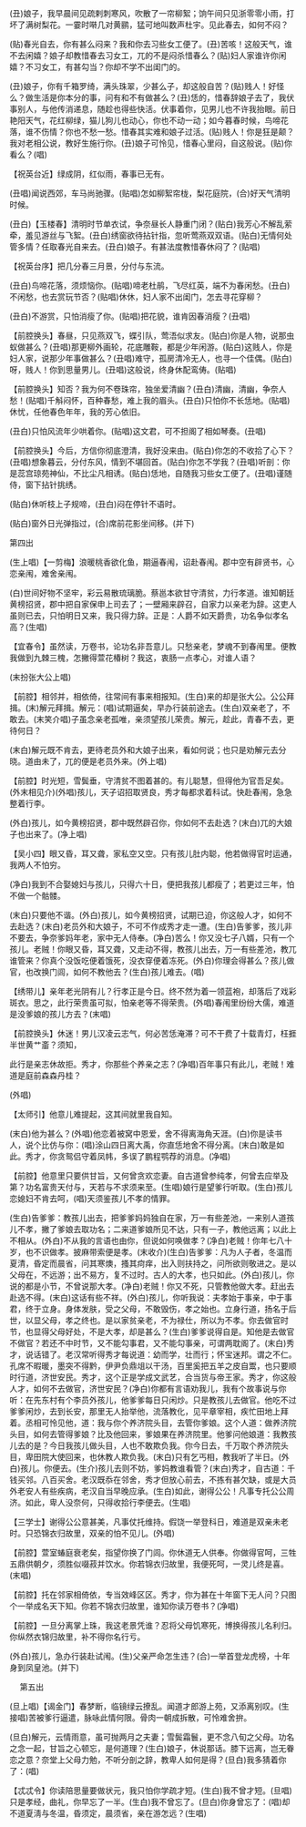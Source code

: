 <!-- { "loadSidebar": true } -->
(丑)娘子，我早晨间见疏剌刺寒风，吹散了一帘柳絮；饷午间只见浙零零小雨，打坏了满树梨花。一霎时啭几对黄鹂，猛可地叫数声杜宇。见此春去，如何不闷？

(贴)春光自去，你有甚么闷来？我和你去习些女工便了。(丑)苦咳！这般天气，谁不去闲嬉？娘子却教惜春去习女工，兀的不是闷杀惜春么？(贴)妇人家谁许你闲嬉？不习女工，有甚勾当？你却不学不出闺门的。

(丑)娘子，你有千箱罗绮，满头珠翠，少甚么子，却这般自苦？(贴)贱人！好怪么？做生活是你本分的事，问有和不有做甚么？(丑)恁的，惜春辞娘子去了，我伏事别人，与他传消递息，随趁也得些快活。伏事着你，见男儿也不许我抬眼。前日艳阳天气，花红柳绿，猫儿狗儿也动心，你也不动一动；如今暮春时候，鸟啼花落，谁不伤情？你也不愁一愁。惜春其实难和娘子过活。(贴)贱人！你是狂是颠？我对老相公说，教好生施行你。(丑)娘子可怜见，惜春心里闷，自这般说。(贴)你看么？(唱)

【祝英台近】绿成阴，红似雨，春事已无有。

(丑唱)闻说西郊，车马尚驰骤。(贴唱)怎如柳絮帘栊，梨花庭院，(合)好天气清明时候。

(丑白)【玉楼春】清明时节单衣试，争奈昼长人静重门闭？(贴白)我芳心不解乱萦牵，羞见游丝与飞絮。(丑白)绣窗欲待拈针指，忽听莺燕双双语。(贴白)无情何处管多情？任取春光自来去。(丑白)娘子。有甚法度教惜春休闷了？(贴唱)

【祝英台序】把几分春三月景，分付与东流。

(丑白)鸟啼花落，须烦恼你。(贴唱)啼老杜鹃，飞尽红英，端不为春闲愁。(丑白)不闲愁，也去赏玩节否？(贴唱)休休，妇人家不出闺门，怎去寻花穿柳？

(丑白)不游赏，只怕消瘦了你。(贴唱)把花貌，谁肯因春消瘦？(丑唱)

【前腔换头】春昼，只见燕双飞，蝶引队，莺浯似求友。(贴白)你是人物，说那虫蚁做甚么？(丑唱)那更柳外画轮，花底雕鞍，都是少年闲游。(贴白)这贱人，你是妇人家，说那少年事做甚么？(丑唱)难守，孤房清冷无人，也寻一个佳偶。(贴白)呀，贱人！你到思量男儿。(丑唱)这般说，终身休配鸾俦。(贴唱)

【前腔换头】知否？我为何不卷珠帘，独坐爱清幽？(丑白)清幽，清幽，争奈人愁！(贴唱)千斛闷怀，百种春愁，难上我的眉头。(丑白)只怕你不长恁地。(贴唱)休忧，任他春色年年，我的芳心依旧。

(丑白)只怕风流年少哄着你。(贴唱)这文君，可不担阁了相如琴奏。(丑唱)

【前腔换头】今后，方信你彻底澄清，我好没来由。(贴白)你怎的不收拾了心下？(丑唱)想象暮云，分付东风，情到不堪回首。(贴白)你怎不学我？(丑唱)听剖：你是蕊宫琼苑神仙，不比尘凡相诱。(贴白)恁地，自随我习些女工便了。(丑唱)谨随侍，窗下拈针挑绣。

(贴白)休听枝上子规啼，(丑白)闷在停针不语时。

(贴白)窗外日光弹指过，(合)席前花影坐间移。(并下)


第四出

(生上唱)【一剪梅】浪暖桃香欲化鱼，期逼春闱，诏赴春闱。郡中空有辟贤书，心恋亲闱，难舍亲闱。

(白)世间好物不坚牢，彩云易散琉璃脆。蔡邕本欲甘守清贫，力行孝道。谁知朝廷黄榜招贤，郡中把自家保申上司去了；一壁厢来辟召，自家力以亲老为辞。这吏人虽则已去，只怕明日又来，我只得力辞。正是：人爵不如天爵贵，功名争似孝名高？(生唱)

【宜春令】虽然读，万卷书，论功名非吾意儿。只愁亲老，梦魂不到春闱里。便教我做到九棘三槐，怎撇得萱花椿树？我这，衷肠一点孝心，对谁人语？

(末扮张大公上唱)

【前腔】相邻并，相依倚，往常间有事来相报知。(生白)来的却是张大公。公公拜揖。(末)解元拜揖。解元：(唱)试期逼矣，早办行装前途去。(生白)双亲老了，不敢去。(末笑介唱)子虽念亲老孤唯，亲须望孩儿荣贵。解元，趁此，青春不去，更待何日？

(末白)解元既不肯去，更待老员外和大娘子出来，看如何说；也只是劝解元去分晓。道由未了，兀的便是老员外来。(外上唱)

【前腔】时光短，雪鬓垂，守清贫不图着甚的。有儿聪慧，但得他为官吾足矣。(外末相见介)(外唱)孩儿，天子诏招取贤良，秀才每都求着科试。快赴春闱，急急整着行李。

(外白)孩儿，如今黄榜招贤，郡中既然辟召你，你如何不去赴选？(末白)兀的大娘子也出来了。(净上唱)

【吴小四】眼又昏，耳又聋，家私空又空。只有孩儿肚内聪，他若做得官时运通，我两人不怕穷。

(净白)我到不合娶媳妇与孩儿，只得六十日，便把我孩儿都瘦了；若更过三年，怕不做一个骷髅。

(末白)只要他不谐。(外白)孩儿，如今黄榜招贤，试期已迫，你这般人才，如何不去赴选？(末白)老员外和大娘子，不可不作成秀才走一遭。(生白)告爹爹，孩儿非不要去，争奈爹妈年老，家中无人侍奉。(净白)苦么！你又没七子八婿，只有一个孩儿。老贼！你眼又昏，耳又聋，又走动不得，教孩儿出去，万一有些差池，教兀谁管来？你真个没饭吃便着饿死，没衣穿便着冻死。(外白)你理会得甚么？孩儿做官，也改换门闾，如何不教他去？(生白)孩儿难去。(唱)

【绣带儿】亲年老光阴有儿？行孝正是今日。终不然为着一领蓝袍，却落后了戏彩斑衣。思之，此行荣贵虽可拟，怕亲老等不得荣贵。(外唱)春闱里纷纷大儒，难道是没爹娘的孩儿方去？(末唱)

【前腔换头】休迷！男儿汉凌云志气，何必苦恁淹滞？可不干费了十载青灯，枉捱半世黄艹齑？须知，

此行是亲志休故拒。秀才，你那些个养亲之志？(净唱)百年事只有此儿，老贼！难道是庭前森森丹桂？

(外唱)

【太师引】他意儿难提起，这其间就里我自知。

(末白)他为甚么？(外唱)他恋着被窝中恩爱，舍不得离海角天涯。(白)你是读书人，说个比仿与你：(唱)涂山四日离大禹，你直恁地舍不得分离。(末白)敢是如此。秀才，你贪鸳侣守着凤帏，多误了鹏程鹗荐的消息。(净唱)

【前腔】他意里只要供甘旨，又何曾贪欢恋妻。自古道曾参纯孝，何曾去应举及第？功名富贵天付与，天若与不求须来至。(生唱)娘行是望爹行听取。(生白)孩儿恋媳妇不肯去呵，(唱)天须鉴孩儿不孝的情罪。

(生白)告爹爹：教孩儿出去，把爹爹妈妈独自在家，万一有些差池，一来别人道孩儿不孝，撇了爹娘去取功名；二来道爹娘所见不达，只有一子，教他远离；以此上不相从。(外白)不从我的言语也由你，但说如何唤做孝？(净白)老贼！你年七八十岁，也不识做孝。披麻带索便是孝。(末收介)(生白)告爹爹：凡为人子者，冬温而夏清，昏定而晨省，问其寒燠，搔其疴痒，出入则扶持之，问所欲则敬进之。是以父母在，不远游；出不易方，复不过时。古人的大孝，也只如此。(外白)孩儿，你说的都是小节，不曾说那大孝。(净白)老贼！你又不死，只管教他做大孝。赶出去赴选不得。(末白)这话有些不祥。(外白)孩儿，你听我说：夫孝始于事亲，中于事君，终于立身。身体发肤，受之父母，不敢毁伤，孝之始也。立身行道，扬名于后世，以显父母，孝之终也。是以家贫亲老，不为禄仕，所以为不孝。你去做官时节，也显得父母好处，不是大孝，却是甚么？(生白)爹爹说得自是。知他是去做官不做官？若还不中时节，又不能勾事君，又不能勾事亲，可谓两耽阁了。(末白)秀才，说话错了。老汉常听得秀才每说道：幼而学，壮而行；怀宝迷邦。谓之不仁。孔席不暇暖，墨突不得黔，伊尹负鼎俎以干汤，百里奚把五羊之皮自鬻，也只要顺时行道，济世安民。秀才，这个正是学成文武艺，合当货与帝王家。秀才，你这般人才，如何不去做官，济世安民？(净白)你都有言语劝我儿，我有个故事说与你听：在先东村有个李员外孩儿，他爹爹每日只闲炒。只是教孩儿去做官。他吃不过爹爹闲炒，去到长安，那里无人抬举他，流落教化，见平章宰相，疾忙田地上拜着。丞相可怜见他，道：我与你个养济院头目，去管你爹娘。这个人道：做养济院头目，如何去管得爹娘？比及他回来，爹娘果在养济院里。他爹问他娘道：我教孩儿去的是？今日我孩儿做头目，人也不敢欺负我。你今日去，千万取个养济院头目，卑田院大使回来，也休教人欺负我。(末白)只有乞丐相，教我听了半日。(外白)孩儿。你便去。(生介)孩儿去则不妨，爹妈教谁看管？(末白)秀才，自古道：千钱买邻。八百买舍。老汉既忝在邻舍，秀才但放心前去，不拣有甚欠缺，或是大员外老安人有些疾病，老汉自当早晚应承。(生白)如此，谢得公公！凡事专托公公周济。如此，卑人没奈何，只得收拾行李便去。(生唱)

【三学士】谢得公公意甚美，凡事仗托维持。假饶一举登科日，难道是双亲未老时。只恐锦衣归故里，双亲的怕不见儿。(外唱)

【前腔】萱室蝽庭衰老矣，指望你换了门闾。你休道无人供奉。你做得官呵，三牲五鼎供朝夕，须胜似啜菽并饮水。你若锦衣归故里，我便死呵，一灵儿终是喜。(末唱)

【前腔】托在邻家相倚依，专当效峰区区。秀才，你为甚在十年窗下无人问？只图个一举成名天下知。你若不锦衣归故里，谁知你读万卷书？(净唱)

【前腔】一旦分离掌上珠，我这老景凭谁？忍将父母饥寒死，博换得孩儿名利归。你纵然衣锦归故里，补不得你名行亏。

(外白)孩儿，急办行装赴试闱。(生)父亲严命怎生违？(合)一举首登龙虎榜，十年身到凤皇池。(并下)

　
第五出

(旦上唱)【谒金门】春梦断，临镜绿云撩乱。闻道才郎游上苑，又添离别叹。(生接唱)苦被爹行逼遣，脉咏此情何限。骨肉一朝成拆散，可怜难舍拚。

(旦白)解元，云情雨意，虽可抛两月之夫妻；雪鬓霜鬟，更不念八旬之父母。功名之念一起，甘旨之心顿忘，是何道理？(生白)娘子，休说那话。膝下远离，岂无眷恋之意？奈堂上父母力勉，不听分剖之辞，教卑人如何是得？(旦白)我多猜着你了：(唱)

【忒忒令】你读陪思量要做状元，我只怕你学疏才短。(生白)我不曾才短。(旦唱)只是孝经，曲礼，你早忘了一半。(生白)我不曾忘了。(旦白)你身曾忘了：(唱)却不道夏淸与冬温，昏须定，晨须省，亲在游怎远？(生唱)

